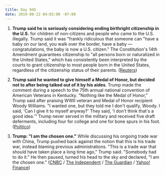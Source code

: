 ```yaml
---
title: Day 945
date: 2019-08-22 04:03:00 -07:00
---
```


1. **Trump said he is seriously considering ending birthright citizenship in the U.S.** for children of non-citizens and people who came to the U.S. illegally. Trump said it was "frankly ridiculous that someone can "have a baby on our land, you walk over the border, have a baby — congratulations, the baby is now a U.S. citizen." The Constitution's 14th Amendment guarantees citizenship to "all persons born or naturalized in the United States," which has consistently been interpreted by the courts to grant citizenship to most people born in the United States, regardless of the citizenship status of their parents. ([Reuters](https://www.reuters.com/article/us-usa-immigration-trump-idUSKCN1VB21B))

2. **Trump said he wanted to give himself a Medal of Honor, but decided not to after being talked out of it by his aides**. Trump made the comment during a speech to the 75th annual national convention of American Veterans in Kentucky. "Nothing like the Medal of Honor," Trump said after praising WWII veteran and Medal of Honor recipient Woody Williams. "I wanted one, but they told me I don't qualify, Woody. I said, 'Can I give it to myself anyway?' They said, 'I don't think that's a good idea.'" Trump never served in the military and received five draft deferments, including four for college and one for bone spurs in his foot. ([Politico](https://www.politico.com/story/2019/08/21/donald-trump-give-himself-medal-of-honor-1470950))

3. **Trump: "I am the chosen one."** While discussing his ongoing trade war with China, Trump pushed back against the notion that this is his trade war, instead blaming previous administrations. "This is a trade war that should have taken place a long time ago," Trump said. "Somebody had to do it." He then paused, turned his head to the sky and declared, "I am the chosen one." ([CNBC](https://www.cnbc.com/2019/08/21/i-am-the-chosen-one-trump-proclaims-as-he-defends-china-trade-war.html) / [The Independent](https://www.independent.co.uk/news/world/americas/us-politics/trump-chosen-one-china-denmark-birthright-citizenship-migrants-a9073976.html) / [The Guardian](https://www.theguardian.com/us-news/video/2019/aug/22/trump-says-he-is-the-chosen-one-to-take-on-china-video) / [Yahoo! Finance](https://finance.yahoo.com/news/trump-says-chosen-one-china-165430430.html))